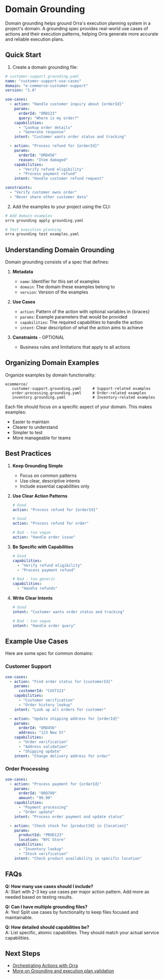# Domain Grounding

Domain grounding helps ground Orra's execution planning system in a project's domain. A grounding spec provides real-world use cases of actions and their execution patterns, helping Orra generate more accurate and reliable execution plans.

## Quick Start

1. Create a domain grounding file:

```yaml
# customer-support.grounding.yaml
name: "customer-support-use-cases"
domain: "e-commerce-customer-support"
version: "1.0"

use-cases:
  - action: "Handle customer inquiry about {orderId}"
    params:
      orderId: "ORD123"
      query: "Where is my order?"
    capabilities:
      - "Lookup order details"
      - "Generate response"
    intent: "Customer wants order status and tracking"

  - action: "Process refund for {orderId}"
    params:
      orderId: "ORD456"
      reason: "Item damaged"
    capabilities:
      - "Verify refund eligibility"
      - "Process payment refund"
    intent: "Handle customer refund request"

constraints:
  - "Verify customer owns order"
  - "Never share other customer data"
```

2. Add the examples to your project using the CLI:

```bash
# Add domain examples
orra grounding apply grounding.yaml

# Test execution planning
orra grounding test examples.yaml
```

## Understanding Domain Grounding

Domain grounding consists of a spec that defines:

1. **Metadata**
   - `name`: Identifier for this set of examples
   - `domain`: The domain these examples belong to
   - `version`: Version of the examples

2. **Use Cases**
   - `action`: Pattern of the action with optional variables in {braces}
   - `params`: Example parameters that would be provided
   - `capabilities`: The required capabilities to handle the action
   - `intent`: Clear description of what the action aims to achieve

3. **Constraints** - OPTIONAL
   - Business rules and limitations that apply to all actions

## Organizing Domain Examples

Organize examples by domain functionality:

```
ecommerce/
   customer-support.grounding.yaml     # Support-related examples
   order-processing.grounding.yaml     # Order-related examples
   inventory.grounding.yaml            # Inventory-related examples
```

Each file should focus on a specific aspect of your domain. This makes examples:
- Easier to maintain
- Clearer to understand
- Simpler to test
- More manageable for teams

## Best Practices

1. **Keep Grounding Simple**
   - Focus on common patterns
   - Use clear, descriptive intents
   - Include essential capabilities only

2. **Use Clear Action Patterns**
   ```yaml
   # Good
   action: "Process refund for {orderId}"
   ```
   
   ```yaml
   # Good
   action: "Process refund for order"
   ```
   
   ```yaml
   # Bad - too vague
   action: "Handle order issue"
   ```

3. **Be Specific with Capabilities**
   ```yaml
   # Good
   capabilities:
     - "Verify refund eligibility"
     - "Process payment refund"
   ```
   
   ```yaml
   # Bad - too generic
   capabilities:
     - "Handle refunds"
   ```

4. **Write Clear Intents**
   ```yaml
   # Good
   intent: "Customer wants order status and tracking"
   ```
   
   ```yaml
   # Bad - too vague
   intent: "Handle order query"
   ```

## Example Use Cases

Here are some spec for common domains:

### Customer Support

```yaml
use-cases:
  - action: "Find order status for {customerId}"
    params:
      customerId: "CUST123"
    capabilities:
      - "Customer verification"
      - "Order history lookup"
    intent: "Look up all orders for customer"

  - action: "Update shipping address for {orderId}"
    params:
      orderId: "ORD456"
      address: "123 New St"
    capabilities:
      - "Order verification"
      - "Address validation"
      - "Shipping update"
    intent: "Change delivery address for order"
```

### Order Processing

```yaml
use-cases:
  - action: "Process payment for {orderId}"
    params:
      orderId: "ORD789"
      amount: "99.99"
    capabilities:
      - "Payment processing"
      - "Order update"
    intent: "Process order payment and update status"

  - action: "Check stock for {productId} in {location}"
    params:
      productId: "PROD123"
      location: "NYC Store"
    capabilities:
      - "Inventory lookup"
      - "Stock verification"
    intent: "Check product availability in specific location"
```

## FAQs

**Q: How many use cases should I include?**  
A: Start with 2-3 key use cases per major action pattern. Add more as needed based on testing results.

**Q: Can I have multiple grounding files?**  
A: Yes! Split use cases by functionality to keep files focused and maintainable.

**Q: How detailed should capabilities be?**  
A: List specific, atomic capabilities. They should match your actual service capabilities.

## Next Steps

- [Orchestrating Actions with Orra](actions.md)
- [More on Grounding and execution plan validation](core#grounding-and-execution-plan-validation)
